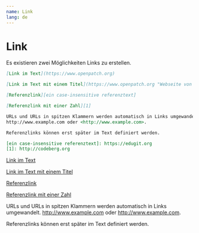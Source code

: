 ```yaml
---
name: Link
lang: de
---
```


# Link

Es existieren zwei Möglichkeiten Links zu erstellen.

```md
[Link im Text](https://www.openpatch.org)

[Link im Text mit einem Titel](https://www.openpatch.org "Webseite von OpenPatch")

[Referenzlink][ein case-insensitive referenztext]

[Referenzlink mit einer Zahl][1]

URLs und URLs in spitzen Klammern werden automatisch in Links umgewandelt.
http://www.example.com oder <http://www.example.com>.

Referenzlinks können erst später im Text definiert werden.

[ein case-insensitive referenztext]: https://edugit.org
[1]: http://codeberg.org
```

[Link im Text](https://www.openpatch.org)

[Link im Text mit einem Titel](https://www.openpatch.org "Webseite von OpenPatch")

[Referenzlink][ein case-insensitive referenztext]

[Referenzlink mit einer Zahl][1]

URLs und URLs in spitzen Klammern werden automatisch in Links umgewandelt.
http://www.example.com oder <http://www.example.com>.

Referenzlinks können erst später im Text definiert werden.

[ein case-insensitive referenztext]: https://edugit.org
[1]: http://codeberg.org
